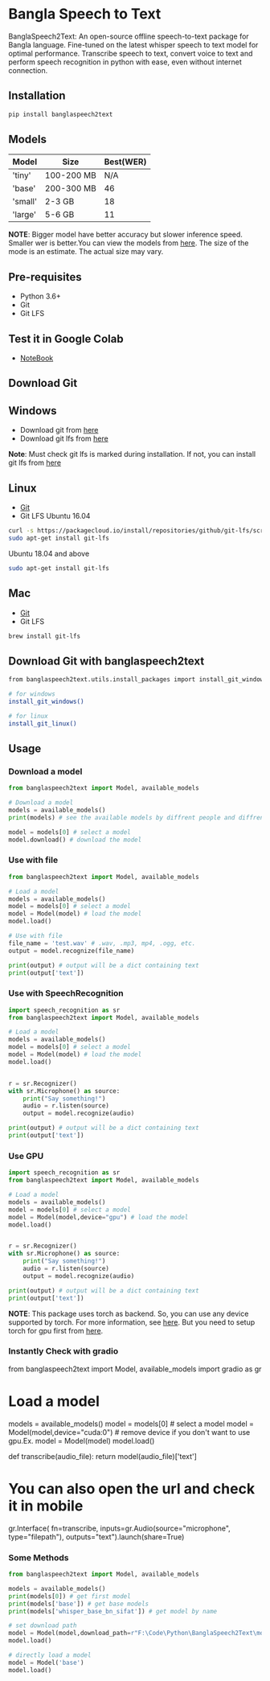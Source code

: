 # Bangla Speech to Text
BanglaSpeech2Text: An open-source offline speech-to-text package for Bangla language. Fine-tuned on the latest whisper speech to text model for optimal performance. Transcribe speech to text, convert voice to text and perform speech recognition in python with ease, even without internet connection.

## Installation
```bash
pip install banglaspeech2text
```

## Models
| Model | Size | Best(WER) |
| --- | --- | --- |
| 'tiny' | 100-200 MB | N/A |
| 'base' | 200-300 MB | 46 |
| 'small'| 2-3 GB     | 18 |
| 'large'| 5-6 GB     | 11 |

__NOTE__: Bigger model have better accuracy but slower inference speed. Smaller wer is better.You can view the models from [here](https://github.com/shhossain/whisper_bangla_models). The size of the mode is an estimate. The actual size may vary.


## Pre-requisites
- Python 3.6+
- Git
- Git LFS

## Test it in Google Colab
- [NoteBook](https://colab.research.google.com/drive/1rj4Jme6qrc8tRaPY3MTuuUc6MEr8We9N?usp=sharing)

## Download Git
## Windows
- Download git from [here](https://git-scm.com/download/win)
- Download git lfs from [here](https://git-lfs.github.com/)

__Note__: Must check git lfs is marked during installation. If not, you can install git lfs from [here](https://git-lfs.github.com/)

## Linux
- [Git](https://git-scm.com/download/linux)
- Git LFS
Ubuntu 16.04
```bash
curl -s https://packagecloud.io/install/repositories/github/git-lfs/script.deb.sh | sudo bash
sudo apt-get install git-lfs
```
Ubuntu 18.04 and above
```bash
sudo apt-get install git-lfs
```

## Mac
- [Git](https://git-scm.com/download/mac)
- Git LFS
```bash
brew install git-lfs
```

## Download Git with banglaspeech2text
```bash
from banglaspeech2text.utils.install_packages import install_git_windows, install_git_linux

# for windows
install_git_windows()

# for linux
install_git_linux()
```


## Usage

### Download a model
```python
from banglaspeech2text import Model, available_models

# Download a model
models = available_models()
print(models) # see the available models by diffrent people and diffrent sizes

model = models[0] # select a model
model.download() # download the model
```
### Use with file
```python
from banglaspeech2text import Model, available_models

# Load a model
models = available_models()
model = models[0] # select a model
model = Model(model) # load the model
model.load()

# Use with file
file_name = 'test.wav' # .wav, .mp3, mp4, .ogg, etc.
output = model.recognize(file_name)

print(output) # output will be a dict containing text
print(output['text'])
```

### Use with SpeechRecognition
```python
import speech_recognition as sr
from banglaspeech2text import Model, available_models

# Load a model
models = available_models()
model = models[0] # select a model
model = Model(model) # load the model
model.load()


r = sr.Recognizer()
with sr.Microphone() as source:
    print("Say something!")
    audio = r.listen(source)
    output = model.recognize(audio)

print(output) # output will be a dict containing text
print(output['text'])
```

### Use GPU
```python
import speech_recognition as sr
from banglaspeech2text import Model, available_models

# Load a model
models = available_models()
model = models[0] # select a model
model = Model(model,device="gpu") # load the model
model.load()


r = sr.Recognizer()
with sr.Microphone() as source:
    print("Say something!")
    audio = r.listen(source)
    output = model.recognize(audio)

print(output) # output will be a dict containing text
print(output['text'])
```
__NOTE__: This package uses torch as backend. So, you can use any device supported by torch. For more information, see [here](https://pytorch.org/docs/stable/tensor_attributes.html#torch.torch.device). But you need to setup torch for gpu first from [here](https://pytorch.org/get-started/locally/).

### Instantly Check with gradio
from banglaspeech2text import Model, available_models
import gradio as gr

# Load a model
models = available_models()
model = models[0] # select a model
model = Model(model,device="cuda:0") # remove device if you don't want to use gpu.Ex. model = Model(model)
model.load()

def transcribe(audio_file):
  return model(audio_file)['text']

# You can also open the url and check it in mobile
gr.Interface(
    fn=transcribe, 
    inputs=gr.Audio(source="microphone", type="filepath"), 
    outputs="text").launch(share=True)

### Some Methods
```python
from banglaspeech2text import Model, available_models

models = available_models()
print(models[0]) # get first model
print(models['base']) # get base models
print(models['whisper_base_bn_sifat']) # get model by name

# set download path
model = Model(model,download_path=r"F:\Code\Python\BanglaSpeech2Text\models") # default is home directory
model.load()

# directly load a model
model = Model('base')
model.load()
```


